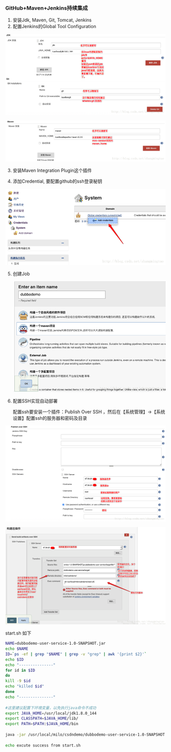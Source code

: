 ### GitHub+Maven+Jenkins持续集成

1. 安装Jdk, Maven, Git, Tomcat, Jenkins
2. 配置Jenkins的Global Tool Configuration

![img](github-maven-jenkins.assets/20170927031700049.png)

![img](github-maven-jenkins.assets/20170927020759503.png)  

3. 安装Maven Integration Plugin这个插件

4. 添加Credential, 要配置github的ssh登录秘钥 

![img](github-maven-jenkins.assets/20170927023730452.png)

5. 创建Job

   ![img](github-maven-jenkins.assets/20170927023111113.png)

6. 配置SSH实现自动部署

   配置ssh要安装一个插件：Publish Over SSH ，然后在【系统管理】->【系统设置】配置ssh的服务器和密码及目录

![img](github-maven-jenkins.assets/20170928002817976.png)

![img](github-maven-jenkins.assets/20170928004657724.png)

start.sh 如下

```sh
NAME=dubbodemo-user-service-1.0-SNAPSHOT.jar
echo $NAME
ID=`ps -ef | grep "$NAME" | grep -v "grep" | awk '{print $2}'`
echo $ID
echo "---------------"
for id in $ID
do
kill -9 $id
echo "killed $id"
done
echo "---------------"

#这里建议配置下环境变量，以免执行java命令不成功
export JAVA_HOME=/usr/local/jdk1.8.0_144
export CLASSPATH=$JAVA_HOME/lib/
export PATH=$PATH:$JAVA_HOME/bin

java -jar /usr/local/milo/csdndemo/dubbodemo-user-service-1.0-SNAPSHOT.jar > /usr/local/milo/csdndemo/my.log 2>&1 &

echo excute success from start.sh
```

